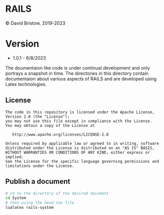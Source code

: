 # RAILS
&copy; David Bristow, 2019-2023

# Version
* 1.0.1 - 6/8/2023

The doumentaion like code is under continual development and only portrays a snapshot in time. The directories in this directory contain documentaion about various aspects of RAILS and are developed using Latex technologies.

## License

    The code in this repository is licensed under the Apache License, Version 2.0 (the "License");
    you may not use this file except in compliance with the License.
    You may obtain a copy of the License at

       http://www.apache.org/licenses/LICENSE-2.0

    Unless required by applicable law or agreed to in writing, software
    distributed under the License is distributed on an "AS IS" BASIS,
    WITHOUT WARRANTIES OR CONDITIONS OF ANY KIND, either express or implied.
    See the License for the specific language governing permissions and
    limitations under the License.

## Publish a document

``` bash
# cd to the directory of the desired document
cd System
# then using the head tex file
lualatex rails-system
